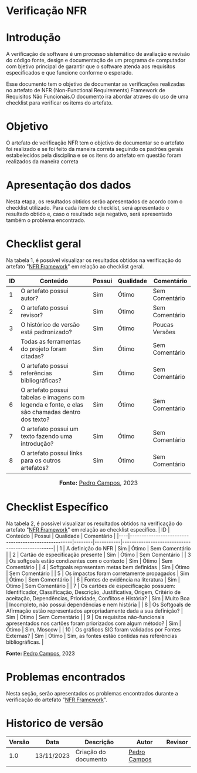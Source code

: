 # Verificação NFR

# Introdução
A verificação de software é um processo sistemático de avaliação e revisão do código fonte, design e documentação de um programa de computador com bjetivo principal de garantir que o software atenda aos requisitos especificados e que funcione conforme o esperado. 

Esse documento tem o objetivo de documentar as verificações realizadas no artefato de NFR (Non-Functional Requirements) Framework de Requisitos Não Funcionais.O documento ira abordar atraves do uso de uma checklist para verificar os items do artefato.

# Objetivo

O artefato de verificação NFR tem o objetivo de documentar se o artefato foi realizado e se foi feito da maneira correta seguindo os padrões gerais estabelecidos pela disciplina e se os itens do artefato em questão foram realizados da maneira correta

# Apresentação dos dados

Nesta etapa, os resultados obtidos serão apresentados de acordo com o checklist utilizado. Para cada item do checklist, será apresentado o resultado obtido e, caso o resultado seja negativo, será apresentado também o problema encontrado.

# Checklist geral

Na tabela 1, é possível visualizar os resultados obtidos na verificação do artefato "[NFR Framework](https://requisitos-de-software.github.io/2023.2-LibreOffice/modelagem/agil/nfr/)" em relação ao checklist geral.

| ID | Conteúdo                                           | Possui | Qualidade | Comentário                 |
|----|----------------------------------------------------|--------|-----------|----------------------------|
| 1  | O artefato possui autor?                          | Sim    | Ótimo     | Sem Comentário             |
| 2  | O artefato possui revisor?                        | Sim    | Ótimo     | Sem Comentário             |
| 3  | O histórico de versão está padronizado?           | Sim    | Ótimo     | Poucas Versões             |
| 4  | Todas as ferramentas do projeto foram citadas?    | Sim    | Ótimo     | Sem Comentário             |
| 5  | O artefato possui referências bibliográficas?     | Sim    | Ótimo     | Sem Comentário             |
| 6  | O artefato possui tabelas e imagens com legenda e fonte, e elas são chamadas dentro dos texto? | Sim | Ótimo | Sem Comentário |
| 7  | O artefato possui um texto fazendo uma introdução? | Sim | Ótimo | Sem Comentário             |
| 8  | O artefato possui links para os outros artefatos? | Sim | Ótimo | Sem Comentário             |

<div align="center">
<font size="3"><p style="text-align: center"><b>Fonte:</b> <a href="https://github.com/pedrocampos0">Pedro Campos</a>, 2023</p></font>
</div>

# Checklist Específico

Na tabela 2, é possível visualizar os resultados obtidos na verificação do artefato "[NFR Framework](https://requisitos-de-software.github.io/2023.2-LibreOffice/modelagem/agil/nfr/)" em relação ao checklist específico.
| ID | Conteúdo                                            | Possui | Qualidade | Comentário                                      |
|----|-----------------------------------------------------|--------|-----------|-------------------------------------------------|
| 1  | A definição do NFR                                  | Sim    | Ótimo     | Sem Comentário                                  |
| 2  | Cartão de especificação presente                   | Sim    | Ótimo     | Sem Comentário                                  |
| 3  | Os softgoals estão condizentes com o contexto      | Sim    | Ótimo     | Sem Comentário                                  |
| 4  | Softgoals representam metas bem definidas           | Sim    | Ótimo     | Sem Comentário                                  |
| 5  | Os impactos foram corretamente propagados          | Sim    | Ótimo     | Sem Comentário                                  |
| 6  | Fontes de evidência na literatura                   | Sim    | Ótimo     | Sem Comentário                                  |
| 7  | Os cartões de especificação possuem: Identificador, Classificação, Descrição, Justificativa, Origem, Critério de aceitação, Dependências, Prioridade, Conflitos e História? | Sim | Muito Boa | Incompleto, não possui dependências e nem história |
| 8  | Os Softgoals de Afirmação estão representados apropriadamente dada a sua definição? | Sim | Ótimo | Sem Comentário                                  |
| 9  | Os requisitos não-funcionais apresentados nos cartões foram priorizados com algum método? | Sim | Ótimo | Sim, Moscow                                      |
| 10 | Os gráficos SIG foram validados por Fontes Externas? | Sim | Ótimo | Sim, as fontes estão contidas nas referências bibliográficas. |

**Fonte:** [Pedro Campos](https://github.com/pedrocampos0), 2023

# Problemas encontrados
Nesta seção, serão apresentados os problemas encontrados durante a verificação do artefato "[NFR Framework](https://requisitos-de-software.github.io/2023.2-LibreOffice/modelagem/agil/nfr/)".


# Historico de versão
| Versão | Data       | Descrição | Autor               |             Revisor |
|--------|------------|-----------|---------------------|---------------------|
| 1.0    | 13/11/2023 | Criação do documento         | [Pedro Campos](https://github.com/pedrocampos0) |         |
|        |            |                                 |                     |         |
